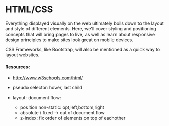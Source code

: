 # HTML/CSS

Everything displayed visually on the web ultimately boils down to the layout and style of different elements. Here, we'll cover styling and positioning concepts that will bring pages to live, as well as learn about responsive design principles to make sites look great on mobile devices.

CSS Frameworks, like Bootstrap, will also be mentioned as a quick way to layout websites.

#### Resources:
- http://www.w3schools.com/html/


- pseudo selector: hover, last child

- layout: document flow: 
  - position non-static: opt,left,bottom,right
  - absolute / fixed -> out of document flow
  - z-index: fix order of elements on top of eachother
